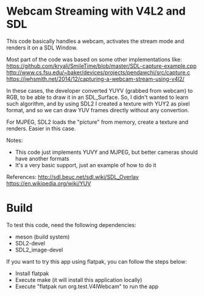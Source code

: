 Webcam Streaming with V4L2 and SDL
==================================

This code basically handles a webcam, activates the stream mode and
renders it on a SDL Window.

Most part of the code was based on some other implementations like:
https://github.com/kryali/SmileTime/blob/master/SDL-capture-example.cpp
http://www.cs.fsu.edu/~baker/devices/projects/pendawchi/src/capture.c
https://jwhsmith.net/2014/12/capturing-a-webcam-stream-using-v4l2/

In these cases, the developer converted YUYV (grabbed from webcam) to RGB, to be able to draw it
in an SDL_Surface. So, I didn't wanted to learn such algorithm, and by using SDL2 I created a texture
with YUY2 as pixel format, and so we can draw YUV frames directly without any convertion.

For MJPEG, SDL2 loads the "picture" from memory, create a texture and renders. Easier in this
case.

Notes:
* This code just implements YUVY and MJPEG, but better cameras should have another formats
* It's a very basic support, just an example of how to do it

References:
http://sdl.beuc.net/sdl.wiki/SDL_Overlay
https://en.wikipedia.org/wiki/YUV

Build
=====

To test this code, need the following dependencies:
* meson (build system)
* SDL2-devel
* SDL2_image-devel

If you want to try this app using flatpak, you can follow the steps below:
* Install flatpak
* Execute make (it will install this application locally)
* Execute "flatpak run org.test.V4lWebcam" to run the app
